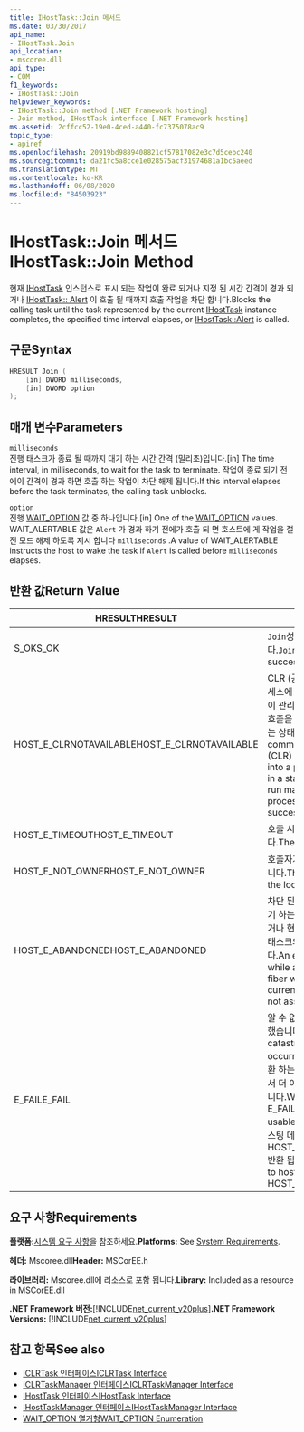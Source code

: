 ```yaml
---
title: IHostTask::Join 메서드
ms.date: 03/30/2017
api_name:
- IHostTask.Join
api_location:
- mscoree.dll
api_type:
- COM
f1_keywords:
- IHostTask::Join
helpviewer_keywords:
- IHostTask::Join method [.NET Framework hosting]
- Join method, IHostTask interface [.NET Framework hosting]
ms.assetid: 2cffcc52-19e0-4ced-a440-fc7375078ac9
topic_type:
- apiref
ms.openlocfilehash: 20919bd9889408821cf57817082e3c7d5cebc240
ms.sourcegitcommit: da21fc5a8cce1e028575acf31974681a1bc5aeed
ms.translationtype: MT
ms.contentlocale: ko-KR
ms.lasthandoff: 06/08/2020
ms.locfileid: "84503923"
---
```

# <a name="ihosttaskjoin-method"></a><span data-ttu-id="fb3cb-102">IHostTask::Join 메서드</span><span class="sxs-lookup"><span data-stu-id="fb3cb-102">IHostTask::Join Method</span></span>
<span data-ttu-id="fb3cb-103">현재 [IHostTask](ihosttask-interface.md) 인스턴스로 표시 되는 작업이 완료 되거나 지정 된 시간 간격이 경과 되거나 [IHostTask:: Alert](ihosttask-alert-method.md) 이 호출 될 때까지 호출 작업을 차단 합니다.</span><span class="sxs-lookup"><span data-stu-id="fb3cb-103">Blocks the calling task until the task represented by the current [IHostTask](ihosttask-interface.md) instance completes, the specified time interval elapses, or [IHostTask::Alert](ihosttask-alert-method.md) is called.</span></span>  
  
## <a name="syntax"></a><span data-ttu-id="fb3cb-104">구문</span><span class="sxs-lookup"><span data-stu-id="fb3cb-104">Syntax</span></span>  
  
```cpp  
HRESULT Join (  
    [in] DWORD milliseconds,  
    [in] DWORD option  
);  
```  
  
## <a name="parameters"></a><span data-ttu-id="fb3cb-105">매개 변수</span><span class="sxs-lookup"><span data-stu-id="fb3cb-105">Parameters</span></span>  
 `milliseconds`  
 <span data-ttu-id="fb3cb-106">진행 태스크가 종료 될 때까지 대기 하는 시간 간격 (밀리초)입니다.</span><span class="sxs-lookup"><span data-stu-id="fb3cb-106">[in] The time interval, in milliseconds, to wait for the task to terminate.</span></span> <span data-ttu-id="fb3cb-107">작업이 종료 되기 전에이 간격이 경과 하면 호출 하는 작업이 차단 해제 됩니다.</span><span class="sxs-lookup"><span data-stu-id="fb3cb-107">If this interval elapses before the task terminates, the calling task unblocks.</span></span>  
  
 `option`  
 <span data-ttu-id="fb3cb-108">진행 [WAIT_OPTION](wait-option-enumeration.md) 값 중 하나입니다.</span><span class="sxs-lookup"><span data-stu-id="fb3cb-108">[in] One of the [WAIT_OPTION](wait-option-enumeration.md) values.</span></span> <span data-ttu-id="fb3cb-109">WAIT_ALERTABLE 값은 `Alert` 가 경과 하기 전에가 호출 되 면 호스트에 게 작업을 절전 모드 해제 하도록 지시 합니다 `milliseconds` .</span><span class="sxs-lookup"><span data-stu-id="fb3cb-109">A value of WAIT_ALERTABLE instructs the host to wake the task if `Alert` is called before `milliseconds` elapses.</span></span>  
  
## <a name="return-value"></a><span data-ttu-id="fb3cb-110">반환 값</span><span class="sxs-lookup"><span data-stu-id="fb3cb-110">Return Value</span></span>  
  
|<span data-ttu-id="fb3cb-111">HRESULT</span><span class="sxs-lookup"><span data-stu-id="fb3cb-111">HRESULT</span></span>|<span data-ttu-id="fb3cb-112">설명</span><span class="sxs-lookup"><span data-stu-id="fb3cb-112">Description</span></span>|  
|-------------|-----------------|  
|<span data-ttu-id="fb3cb-113">S_OK</span><span class="sxs-lookup"><span data-stu-id="fb3cb-113">S_OK</span></span>|<span data-ttu-id="fb3cb-114">`Join`성공적으로 반환 되었습니다.</span><span class="sxs-lookup"><span data-stu-id="fb3cb-114">`Join` returned successfully.</span></span>|  
|<span data-ttu-id="fb3cb-115">HOST_E_CLRNOTAVAILABLE</span><span class="sxs-lookup"><span data-stu-id="fb3cb-115">HOST_E_CLRNOTAVAILABLE</span></span>|<span data-ttu-id="fb3cb-116">CLR (공용 언어 런타임)이 프로세스에 로드 되지 않았거나 CLR이 관리 코드를 실행할 수 없거나 호출을 성공적으로 처리할 수 없는 상태에 있습니다.</span><span class="sxs-lookup"><span data-stu-id="fb3cb-116">The common language runtime (CLR) has not been loaded into a process, or the CLR is in a state in which it cannot run managed code or process the call successfully.</span></span>|  
|<span data-ttu-id="fb3cb-117">HOST_E_TIMEOUT</span><span class="sxs-lookup"><span data-stu-id="fb3cb-117">HOST_E_TIMEOUT</span></span>|<span data-ttu-id="fb3cb-118">호출 시간이 초과 되었습니다.</span><span class="sxs-lookup"><span data-stu-id="fb3cb-118">The call timed out.</span></span>|  
|<span data-ttu-id="fb3cb-119">HOST_E_NOT_OWNER</span><span class="sxs-lookup"><span data-stu-id="fb3cb-119">HOST_E_NOT_OWNER</span></span>|<span data-ttu-id="fb3cb-120">호출자가 잠금을 소유 하지 않습니다.</span><span class="sxs-lookup"><span data-stu-id="fb3cb-120">The caller does not own the lock.</span></span>|  
|<span data-ttu-id="fb3cb-121">HOST_E_ABANDONED</span><span class="sxs-lookup"><span data-stu-id="fb3cb-121">HOST_E_ABANDONED</span></span>|<span data-ttu-id="fb3cb-122">차단 된 스레드나 파이버에서 대기 하는 동안 이벤트가 취소 되었거나 현재 `IHostTask` 인스턴스가 태스크와 연결 되어 있지 않습니다.</span><span class="sxs-lookup"><span data-stu-id="fb3cb-122">An event was canceled while a blocked thread or fiber was waiting on it, or the current `IHostTask` instance is not associated with a task.</span></span>|  
|<span data-ttu-id="fb3cb-123">E_FAIL</span><span class="sxs-lookup"><span data-stu-id="fb3cb-123">E_FAIL</span></span>|<span data-ttu-id="fb3cb-124">알 수 없는 치명적인 오류가 발생 했습니다.</span><span class="sxs-lookup"><span data-stu-id="fb3cb-124">An unknown catastrophic failure occurred.</span></span> <span data-ttu-id="fb3cb-125">메서드가 E_FAIL 반환 하는 경우 해당 프로세스 내에서 더 이상 CLR을 사용할 수 없습니다.</span><span class="sxs-lookup"><span data-stu-id="fb3cb-125">When a method returns E_FAIL, the CLR is no longer usable within the process.</span></span> <span data-ttu-id="fb3cb-126">호스팅 메서드를 이후에 호출 하면 HOST_E_CLRNOTAVAILABLE 반환 됩니다.</span><span class="sxs-lookup"><span data-stu-id="fb3cb-126">Subsequent calls to hosting methods return HOST_E_CLRNOTAVAILABLE.</span></span>|  
  
## <a name="requirements"></a><span data-ttu-id="fb3cb-127">요구 사항</span><span class="sxs-lookup"><span data-stu-id="fb3cb-127">Requirements</span></span>  
 <span data-ttu-id="fb3cb-128">**플랫폼:**[시스템 요구 사항](../../get-started/system-requirements.md)을 참조하세요.</span><span class="sxs-lookup"><span data-stu-id="fb3cb-128">**Platforms:** See [System Requirements](../../get-started/system-requirements.md).</span></span>  
  
 <span data-ttu-id="fb3cb-129">**헤더:** Mscoree.dll</span><span class="sxs-lookup"><span data-stu-id="fb3cb-129">**Header:** MSCorEE.h</span></span>  
  
 <span data-ttu-id="fb3cb-130">**라이브러리:** Mscoree.dll에 리소스로 포함 됩니다.</span><span class="sxs-lookup"><span data-stu-id="fb3cb-130">**Library:** Included as a resource in MSCorEE.dll</span></span>  
  
 <span data-ttu-id="fb3cb-131">**.NET Framework 버전:**[!INCLUDE[net_current_v20plus](../../../../includes/net-current-v20plus-md.md)]</span><span class="sxs-lookup"><span data-stu-id="fb3cb-131">**.NET Framework Versions:** [!INCLUDE[net_current_v20plus](../../../../includes/net-current-v20plus-md.md)]</span></span>  
  
## <a name="see-also"></a><span data-ttu-id="fb3cb-132">참고 항목</span><span class="sxs-lookup"><span data-stu-id="fb3cb-132">See also</span></span>

- [<span data-ttu-id="fb3cb-133">ICLRTask 인터페이스</span><span class="sxs-lookup"><span data-stu-id="fb3cb-133">ICLRTask Interface</span></span>](iclrtask-interface.md)
- [<span data-ttu-id="fb3cb-134">ICLRTaskManager 인터페이스</span><span class="sxs-lookup"><span data-stu-id="fb3cb-134">ICLRTaskManager Interface</span></span>](iclrtaskmanager-interface.md)
- [<span data-ttu-id="fb3cb-135">IHostTask 인터페이스</span><span class="sxs-lookup"><span data-stu-id="fb3cb-135">IHostTask Interface</span></span>](ihosttask-interface.md)
- [<span data-ttu-id="fb3cb-136">IHostTaskManager 인터페이스</span><span class="sxs-lookup"><span data-stu-id="fb3cb-136">IHostTaskManager Interface</span></span>](ihosttaskmanager-interface.md)
- [<span data-ttu-id="fb3cb-137">WAIT_OPTION 열거형</span><span class="sxs-lookup"><span data-stu-id="fb3cb-137">WAIT_OPTION Enumeration</span></span>](wait-option-enumeration.md)

